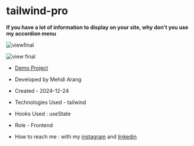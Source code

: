 # tailwind-pro
**If you have a lot of information to display on your site, why don't you use my accordion menu**

![viewfinal](https://user-images.githubusercontent.com/109727844/204102879-086fee63-9bda-43b2-a1aa-49879c3f2d39.jpg)

![view final](https://user-images.githubusercontent.com/109727844/204102930-fac80657-4d16-4816-b476-a88e984abefe.jpg)

- [Demo Project](https://pouria-farahani-developer.github.io/Accordion-Menu-By-React/)

- Developed by Mehdi Arang

- Created - 2024-12-24

- Technologies Used - tailwind

- Hooks Used : useState 

- Role - Frontend

- How to reach me : with my [instagram](https://www.instagram.com/arangfront) and [linkedin](https://www.linkedin.com/in/mehdi-arang)
